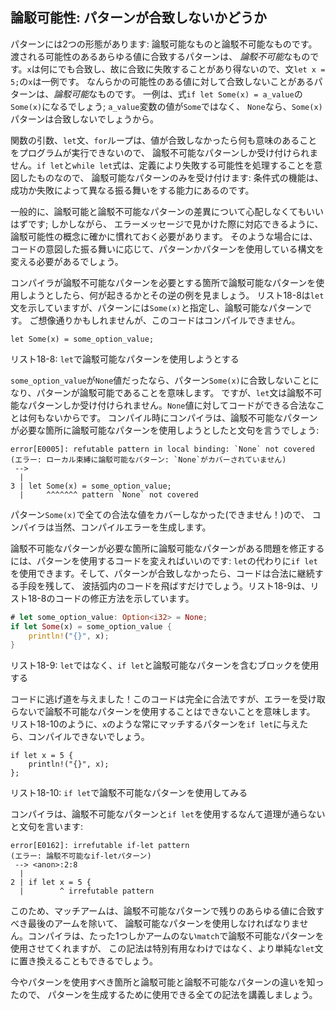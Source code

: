 <!-- ## Refutability: Whether a Pattern Might Fail to Match -->

## 論駁可能性: パターンが合致しないかどうか

<!-- Patterns come in two forms: refutable and irrefutable. Patterns that will match -->
<!-- for any possible value passed are *irrefutable*. An example would be `x` in the -->
<!-- statement `let x = 5;` because `x` matches anything and therefore cannot fail -->
<!-- to match. Patterns that can fail to match for some possible value are -->
<!-- *refutable*. An example would be `Some(x)` in the expression `if let Some(x) = -->
<!-- a_value`; because if the value in `a_value` variable is `None` rather than -->
<!-- `Some`, the `Some(x)` pattern will not match. -->

パターンには2つの形態があります: 論駁可能なものと論駁不可能なものです。渡される可能性のあるあらゆる値に合致するパターンは、
*論駁不可能*なものです。`x`は何にでも合致し、故に合致に失敗することがあり得ないので、文`let x = 5;`の`x`は一例です。
なんらかの可能性のある値に対して合致しないことがあるパターンは、*論駁可能*なものです。
一例は、式`if let Some(x) = a_value`の`Some(x)`になるでしょう; `a_value`変数の値が`Some`ではなく、
`None`なら、`Some(x)`パターンは合致しないでしょうから。

<!-- Function parameters, `let` statements, and `for` loops can only accept -->
<!-- irrefutable patterns, because the program cannot do anything meaningful when -->
<!-- values don’t match. The `if let` and `while let` expressions only accept -->
<!-- refutable patterns, because by definition they’re intended to handle possible -->
<!-- failure: the functionality of a conditional is in its ability to perform -->
<!-- differently depending on success or failure. -->

関数の引数、`let`文、`for`ループは、値が合致しなかったら何も意味のあることをプログラムが実行できないので、
論駁不可能なパターンしか受け付けられません。`if let`と`while let`式は、定義により失敗する可能性を処理することを意図したものなので、
論駁可能なパターンのみを受け付けます: 条件式の機能は、成功か失敗によって異なる振る舞いをする能力にあるのです。

<!-- In general, you shouldn’t have to worry about the distinction between refutable -->
<!-- and irrefutable patterns; however, you do need to be familiar with the concept -->
<!-- of refutability so you can respond when you see it in an error message. In -->
<!-- those cases, you’ll need to change either the pattern or the construct you’re -->
<!-- using the pattern with, depending on the intended behavior of the code. -->

一般的に、論駁可能と論駁不可能なパターンの差異について心配しなくてもいいはずです; しかしながら、
エラーメッセージで見かけた際に対応できるように、論駁可能性の概念に確かに慣れておく必要があります。
そのような場合には、コードの意図した振る舞いに応じて、パターンかパターンを使用している構文を変える必要があるでしょう。

<!-- Let’s look at an example of what happens when we try to use a refutable pattern -->
<!-- where Rust requires an irrefutable pattern and vice versa. Listing 18-8 shows a -->
<!-- `let` statement, but for the pattern we’ve specified `Some(x)`, a refutable -->
<!-- pattern. As you might expect, this code will not compile. -->

コンパイラが論駁不可能なパターンを必要とする箇所で論駁可能なパターンを使用しようとしたら、何が起きるかとその逆の例を見ましょう。
リスト18-8は`let`文を示していますが、パターンには`Some(x)`と指定し、論駁可能なパターンです。
ご想像通りかもしれませんが、このコードはコンパイルできません。

```rust,ignore
let Some(x) = some_option_value;
```

<!-- <span class="caption">Listing 18-8: Attempting to use a refutable pattern with -->
<!-- `let`</span> -->

<span class="caption">リスト18-8: `let`で論駁可能なパターンを使用しようとする</span>

<!-- If `some_option_value` was a `None` value, it would fail to match the pattern -->
<!-- `Some(x)`, meaning the pattern is refutable. However, the `let` statement can -->
<!-- only accept an irrefutable pattern because there is nothing valid the code can -->
<!-- do with a `None` value. At compile time, Rust will complain that we’ve tried to -->
<!-- use a refutable pattern where an irrefutable pattern is required: -->

`some_option_value`が`None`値だったなら、パターン`Some(x)`に合致しないことになり、パターンが論駁可能であることを意味します。
ですが、`let`文は論駁不可能なパターンしか受け付けられません。`None`値に対してコードができる合法なことは何もないからです。
コンパイル時にコンパイラは、論駁不可能なパターンが必要な箇所に論駁可能なパターンを使用しようとしたと文句を言うでしょう:

```text
error[E0005]: refutable pattern in local binding: `None` not covered
(エラー: ローカル束縛に論駁可能なパターン: `None`がカバーされていません)
 -->
  |
3 | let Some(x) = some_option_value;
  |     ^^^^^^^ pattern `None` not covered
```

<!-- Because we didn’t cover (and couldn’t cover!) every valid value with the -->
<!-- pattern `Some(x)`, Rust rightfully produces a compiler error. -->

パターン`Some(x)`で全ての合法な値をカバーしなかった(できません！)ので、
コンパイラは当然、コンパイルエラーを生成します。

<!-- To fix the problem where we have a refutable pattern where an irrefutable -->
<!-- pattern is needed, we can change the code that uses the pattern: instead of -->
<!-- using `let`, we can use `if let`. Then if the pattern doesn’t match, the code -->
<!-- will just skip the code in the curly brackets, giving it a way to continue -->
<!-- validly. Listing 18-9 shows how to fix the code in Listing 18-8. -->

論駁不可能なパターンが必要な箇所に論駁可能なパターンがある問題を修正するには、パターンを使用するコードを変えればいいのです:
`let`の代わりに`if let`を使用できます。そして、パターンが合致しなかったら、コードは合法に継続する手段を残して、
波括弧内のコードを飛ばすだけでしょう。リスト18-9は、リスト18-8のコードの修正方法を示しています。

```rust
# let some_option_value: Option<i32> = None;
if let Some(x) = some_option_value {
    println!("{}", x);
}
```

<!-- <span class="caption">Listing 18-9: Using `if let` and a block with refutable -->
<!-- patterns instead of `let`</span> -->

<span class="caption">リスト18-9: `let`ではなく、`if let`と論駁可能なパターンを含むブロックを使用する</span>

<!-- We’ve given the code an out! This code is perfectly valid, although it means we -->
<!-- cannot use an irrefutable pattern without receiving an error. If we give `if -->
<!-- let` a pattern that will always match, such as `x`, as shown in Listing 18-10, -->
<!-- it will not compile. -->

コードに逃げ道を与えました！このコードは完全に合法ですが、エラーを受け取らないで論駁不可能なパターンを使用することはできないことを意味します。
リスト18-10のように、`x`のような常にマッチするパターンを`if let`に与えたら、コンパイルできないでしょう。

```rust,ignore
if let x = 5 {
    println!("{}", x);
};
```

<!-- <span class="caption">Listing 18-10: Attempting to use an irrefutable pattern -->
<!-- with `if let`</span> -->

<span class="caption">リスト18-10: `if let`で論駁不可能なパターンを使用してみる</span>

<!-- Rust complains that it doesn’t make sense to use `if let` with an irrefutable -->
<!-- pattern: -->

コンパイラは、論駁不可能なパターンと`if let`を使用するなんて道理が通らないと文句を言います:

```text
error[E0162]: irrefutable if-let pattern
(エラー: 論駁不可能なif-letパターン)
 --> <anon>:2:8
  |
2 | if let x = 5 {
  |        ^ irrefutable pattern
```

<!-- For this reason, match arms must use refutable patterns, except for the last -->
<!-- arm, which should match any remaining values with an irrefutable pattern. Rust -->
<!-- allows us to use an irrefutable pattern in a `match` with only one arm, but -->
<!-- this syntax isn’t particularly useful and could be replaced with a simpler -->
<!-- `let` statement. -->

このため、マッチアームは、論駁不可能なパターンで残りのあらゆる値に合致すべき最後のアームを除いて、
論駁可能なパターンを使用しなければなりません。コンパイラは、たった1つしかアームのない`match`で論駁不可能なパターンを使用させてくれますが、
この記法は特別有用なわけではなく、より単純な`let`文に置き換えることもできるでしょう。

<!-- Now that you know where to use patterns and the difference between refutable -->
<!-- and irrefutable patterns, let’s cover all the syntax we can use to create -->
<!-- patterns. -->

今やパターンを使用すべき箇所と論駁可能と論駁不可能なパターンの違いを知ったので、
パターンを生成するために使用できる全ての記法を講義しましょう。
